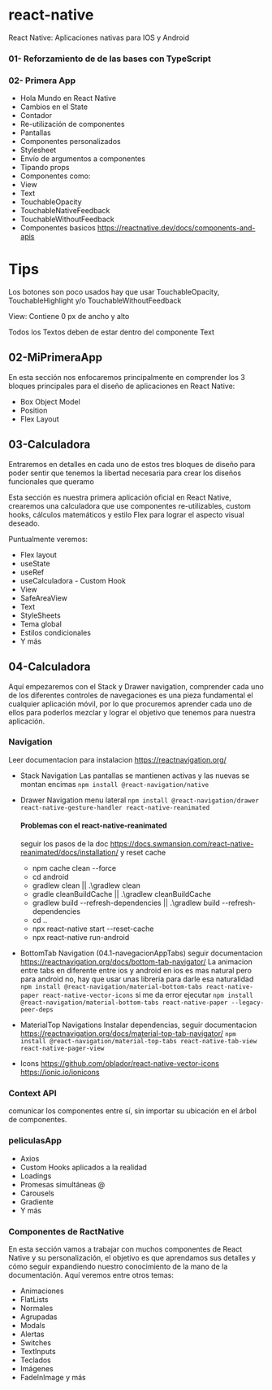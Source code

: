 # react-native
React Native: Aplicaciones nativas para IOS y Android

### 01- Reforzamiento de de las bases con TypeScript
### 02- Primera App
* Hola Mundo en React Native
* Cambios en el State
* Contador
* Re-utilización de componentes
* Pantallas
* Componentes personalizados
* Stylesheet
* Envío de argumentos a componentes
* Tipando props
* Componentes como:
* View
* Text
* TouchableOpacity
* TouchableNativeFeedback
* TouchableWithoutFeedback
* Componentes basicos https://reactnative.dev/docs/components-and-apis
# Tips
Los botones son poco usados hay que usar TouchableOpacity, TouchableHighlight y/o TouchableWithoutFeedback

View: Contiene 0 px de ancho y alto

Todos los Textos deben de estar dentro del componente Text

## 02-MiPrimeraApp
En esta sección nos enfocaremos principalmente en comprender los 3 bloques principales para el diseño de aplicaciones en React Native:

* Box Object Model
* Position
* Flex Layout

## 03-Calculadora
Entraremos en detalles en cada uno de estos tres bloques de diseño para poder sentir que tenemos la libertad necesaria para crear los diseños funcionales que queramo

Esta sección es nuestra primera aplicación oficial en React Native, crearemos una calculadora que use componentes re-utilizables, custom hooks, cálculos matemáticos y estilo Flex para lograr el aspecto visual deseado.

Puntualmente veremos:
* Flex layout
* useState
* useRef
* useCalculadora - Custom Hook
* View
* SafeAreaView
* Text
* StyleSheets
* Tema global
* Estilos condicionales
* Y más

## 04-Calculadora
Aquí empezaremos con el Stack y Drawer navigation, comprender cada uno de los diferentes controles de navegaciones es una pieza fundamental el cualquier aplicación móvil, por lo que procuremos aprender cada uno de ellos para poderlos mezclar y lograr el objetivo que tenemos para nuestra aplicación.

### Navigation
Leer documentacion para instalacion https://reactnavigation.org/
* Stack Navigation
  Las pantallas se mantienen activas y las nuevas se montan encimas
  ```npm install @react-navigation/native```
* Drawer Navigation
  menu lateral
  ```npm install @react-navigation/drawer react-native-gesture-handler react-native-reanimated```
  #### Problemas con el react-native-reanimated
  seguir los pasos de la doc https://docs.swmansion.com/react-native-reanimated/docs/installation/ y reset cache
  * npm cache clean --force
  * cd android
  * gradlew clean || .\gradlew clean
  * gradle cleanBuildCache || .\gradlew cleanBuildCache
  * gradlew build --refresh-dependencies || .\gradlew build --refresh-dependencies
  * cd ..
  * npx react-native start --reset-cache
  * npx react-native run-android

* BottomTab Navigation (04.1-navegacionAppTabs)
  seguir documentacion https://reactnavigation.org/docs/bottom-tab-navigator/
  La animacion entre tabs en diferente entre ios y android
  en ios es mas natural pero para android no, hay que usar unas
  libreria para darle esa naturalidad
  ```npm install @react-navigation/material-bottom-tabs react-native-paper react-native-vector-icons```
  si me da error ejecutar 
  ```npm install @react-navigation/material-bottom-tabs react-native-paper --legacy-peer-deps```

* MaterialTop Navigations
  Instalar dependencias, seguir documentacion https://reactnavigation.org/docs/material-top-tab-navigator/
  ```npm install @react-navigation/material-top-tabs react-native-tab-view react-native-pager-view```

* Icons 
  https://github.com/oblador/react-native-vector-icons
  https://ionic.io/ionicons

### Context API
comunicar los componentes entre sí, sin importar su ubicación en el árbol de componentes.

### peliculasApp
* Axios
* Custom Hooks aplicados a la realidad
* Loadings
* Promesas simultáneas @
* Carousels
* Gradiente
* Y más

### Componentes de RactNative
En esta sección vamos a trabajar con muchos componentes de React Native y su personalización, el objetivo es que aprendamos sus detalles y cómo seguir expandiendo nuestro conocimiento de la mano de la documentación.
Aquí veremos entre otros temas:
* Animaciones
* FlatLists
* Normales
* Agrupadas
* Modals
* Alertas
* Switches
* TextInputs
* Teclados
* Imágenes
* FadeInImage
y más